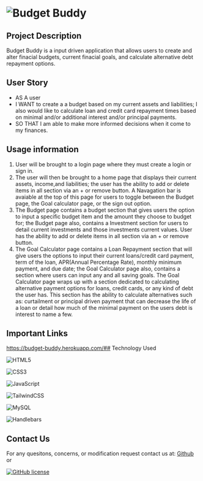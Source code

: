 # ![Budget Buddy](https://img.shields.io/badge/Budget_Buddy-%230056D2.svg?style=for-the-badge&logo=&logoColor=white)

## Project Description
Budget Buddy is a input driven application that allows users to create and alter finacial budgets, current finacial goals, and calculate alternative debt repayment options.
## User Story
- AS A user
- I WANT to create a a budget based on my current assets and liabilities; I also would like to calculate loan and credit card repayment times based on minimal and/or additional interest and/or principal payments.
- SO THAT I am able to make more informed decisions when it come to my finances. 

## Usage information
1. User will be brought to a login page where they must create a login or sign in.
2. The user will then be brought to a home page that displays their current assets, income,and liabilities; the user has the ability to add or delete items in all section via an + or remove button. A Navagation bar is avaiable at the top of this page for users to toggle between the Budget page, the Goal calculator page, or the sign out option. 
3. The Budget page contains a budget section that gives users the option to input a specific budget item and the amount they choose to budget for; the Budget page also, contains a Investment section for users to detail current investments and those investments current values. User has the ability to add or delete items in all section via an + or remove button.
4. The Goal Calculator page contains a Loan Repayment section that will give users the options to input their current loans/credit card payment, term of the loan, APR(Annual Percentage Rate), monthly minimum payment, and due date; the Goal Calculator page also, contains a section where users can input any and all saving goals. The Goal Calculator page wraps up with a section dedicated to calculating alternative payment options for loans, credit cards, or any kind of debt the user has. This section has the ability to calculate alternatives such as: curtailment or principal driven payment that can decrease the life of a loan or detail how much of the minimal payment on the users debt is interest to name a few.   
## Important Links

https://budget-buddy.herokuapp.com/## Technology Used

![HTML5](https://img.shields.io/badge/html5-%23E34F26.svg?style=for-the-badge&logo=html5&logoColor=white)

![CSS3](https://img.shields.io/badge/css3-%231572B6.svg?style=for-the-badge&logo=css3&logoColor=white)

![JavaScript](https://img.shields.io/badge/javascript-%23323330.svg?style=for-the-badge&logo=javascript&logoColor=%23F7DF1E)

![TailwindCSS](https://img.shields.io/badge/tailwindcss-%2338B2AC.svg?style=for-the-badge&logo=tailwind-css&logoColor=white)

![MySQL](https://img.shields.io/badge/mysql-%2300f.svg?style=for-the-badge&logo=mysql&logoColor=white)

![Handlebars](https://img.shields.io/badge/handlebars-white.svg?style=for-the-badge&logo=handlebars&logoColor=black)

## Contact Us

For any quesitons, concerns, or modification request contact us at: [Github](https://github.com/Dcao23/Budget_Buddy) or

[![GitHub license](https://img.shields.io/github/license/Naereen/StrapDown.js.svg)](https://github.com/Naereen/StrapDown.js/blob/master/LICENSE)
